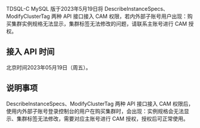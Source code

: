 ﻿TDSQL-C MySQL 版于2023年5月19日将 DescribeInstanceSpecs、ModifyClusterTag 两种 API 接口接入 CAM 权限，若内外部子账号用户出现：购买集群实例规格无法显示，集群标签无法修改的问题，请联系主账号进行 CAM 授权。
## 接入 API 时间
北京时间2023年05月19日（周五）。
## 说明事项
DescribeInstanceSpecs、ModifyClusterTag 两种 API 接口接入 CAM 权限后，使用内外部子账号登录控制台的用户在购买集群时，会出现：实例规格会无法显示、集群标签无法修改，需要对应主账号进行 CAM 授权，授权后可正常使用。

